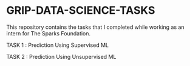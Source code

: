 # GRIP-DATA-SCIENCE-TASKS
This repository contains the tasks that I completed while working as an intern for The Sparks Foundation.

TASK 1 : Prediction Using Supervised ML

TASK 2 : Prediction Using Unsupervised ML
